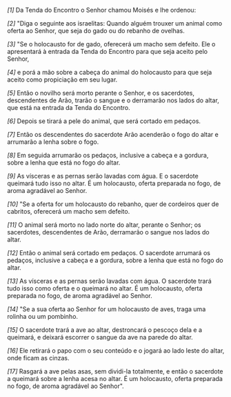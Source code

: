 *[1]* Da Tenda do Encontro o Senhor chamou Moisés e lhe ordenou:

*[2]* "Diga o seguinte aos israelitas: Quando alguém trouxer um animal como oferta ao Senhor, que seja do gado ou do rebanho de ovelhas.

*[3]* "Se o holocausto for de gado, oferecerá um macho sem defeito. Ele o apresentará à entrada da Tenda do Encontro para que seja aceito pelo Senhor,

*[4]* e porá a mão sobre a cabeça do animal do holocausto para que seja aceito como propiciação em seu lugar.

*[5]* Então o novilho será morto perante o Senhor, e os sacerdotes, descendentes de Arão, trarão o sangue e o derramarão nos lados do altar, que está na entrada da Tenda do Encontro.

*[6]* Depois se tirará a pele do animal, que será cortado em pedaços.

*[7]* Então os descendentes do sacerdote Arão acenderão o fogo do altar e arrumarão a lenha sobre o fogo.

*[8]* Em seguida arrumarão os pedaços, inclusive a cabeça e a gordura, sobre a lenha que está no fogo do altar.

*[9]* As vísceras e as pernas serão lavadas com água. E o sacerdote queimará tudo isso no altar. É um holocausto, oferta preparada no fogo, de aroma agradável ao Senhor.

*[10]* "Se a oferta for um holocausto do rebanho, quer de cordeiros quer de cabritos, oferecerá um macho sem defeito.

*[11]* O animal será morto no lado norte do altar, perante o Senhor; os sacerdotes, descendentes de Arão, derramarão o sangue nos lados do altar.

*[12]* Então o animal será cortado em pedaços. O sacerdote arrumará os pedaços, inclusive a cabeça e a gordura, sobre a lenha que está no fogo do altar.

*[13]* As vísceras e as pernas serão lavadas com água. O sacerdote trará tudo isso como oferta e o queimará no altar. É um holocausto, oferta preparada no fogo, de aroma agradável ao Senhor.

*[14]* "Se a sua oferta ao Senhor for um holocausto de aves, traga uma rolinha ou um pombinho.

*[15]* O sacerdote trará a ave ao altar, destroncará o pescoço dela e a queimará, e deixará escorrer o sangue da ave na parede do altar.

*[16]* Ele retirará o papo com o seu conteúdo e o jogará ao lado leste do altar, onde ficam as cinzas.

*[17]* Rasgará a ave pelas asas, sem dividi-la totalmente, e então o sacerdote a queimará sobre a lenha acesa no altar. É um holocausto, oferta preparada no fogo, de aroma agradável ao Senhor".

